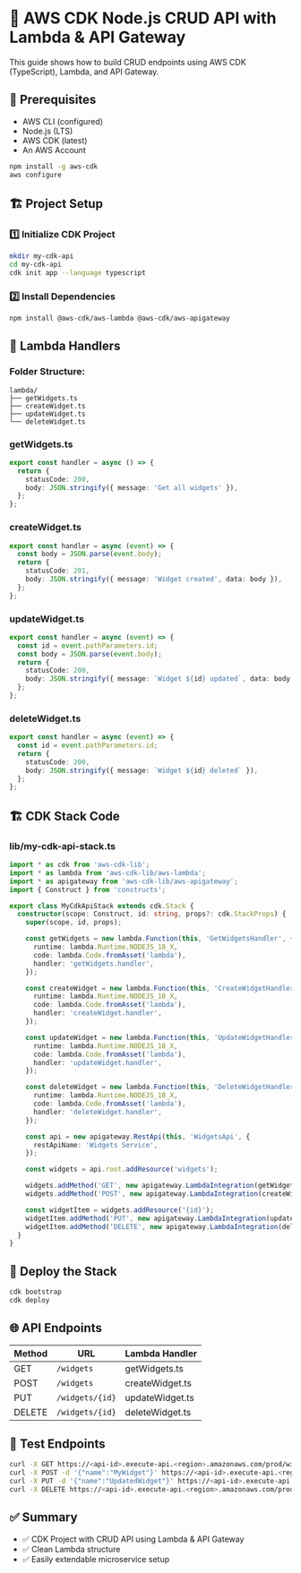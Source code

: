 
# 🚀 AWS CDK Node.js CRUD API with Lambda & API Gateway

This guide shows how to build CRUD endpoints using AWS CDK (TypeScript), Lambda, and API Gateway.

## 📝 Prerequisites

- AWS CLI (configured)
- Node.js (LTS)
- AWS CDK (latest)
- An AWS Account

```bash
npm install -g aws-cdk
aws configure
```

## 🏗️ Project Setup

### 1️⃣ Initialize CDK Project
```bash
mkdir my-cdk-api
cd my-cdk-api
cdk init app --language typescript
```

### 2️⃣ Install Dependencies
```bash
npm install @aws-cdk/aws-lambda @aws-cdk/aws-apigateway
```

## 📝 Lambda Handlers

### Folder Structure:
```
lambda/
├── getWidgets.ts
├── createWidget.ts
├── updateWidget.ts
└── deleteWidget.ts
```

### getWidgets.ts
```typescript
export const handler = async () => {
  return {
    statusCode: 200,
    body: JSON.stringify({ message: 'Get all widgets' }),
  };
};
```

### createWidget.ts
```typescript
export const handler = async (event) => {
  const body = JSON.parse(event.body);
  return {
    statusCode: 201,
    body: JSON.stringify({ message: 'Widget created', data: body }),
  };
};
```

### updateWidget.ts
```typescript
export const handler = async (event) => {
  const id = event.pathParameters.id;
  const body = JSON.parse(event.body);
  return {
    statusCode: 200,
    body: JSON.stringify({ message: `Widget ${id} updated`, data: body }),
  };
};
```

### deleteWidget.ts
```typescript
export const handler = async (event) => {
  const id = event.pathParameters.id;
  return {
    statusCode: 200,
    body: JSON.stringify({ message: `Widget ${id} deleted` }),
  };
};
```

## 🏗️ CDK Stack Code

### lib/my-cdk-api-stack.ts
```typescript
import * as cdk from 'aws-cdk-lib';
import * as lambda from 'aws-cdk-lib/aws-lambda';
import * as apigateway from 'aws-cdk-lib/aws-apigateway';
import { Construct } from 'constructs';

export class MyCdkApiStack extends cdk.Stack {
  constructor(scope: Construct, id: string, props?: cdk.StackProps) {
    super(scope, id, props);

    const getWidgets = new lambda.Function(this, 'GetWidgetsHandler', {
      runtime: lambda.Runtime.NODEJS_18_X,
      code: lambda.Code.fromAsset('lambda'),
      handler: 'getWidgets.handler',
    });

    const createWidget = new lambda.Function(this, 'CreateWidgetHandler', {
      runtime: lambda.Runtime.NODEJS_18_X,
      code: lambda.Code.fromAsset('lambda'),
      handler: 'createWidget.handler',
    });

    const updateWidget = new lambda.Function(this, 'UpdateWidgetHandler', {
      runtime: lambda.Runtime.NODEJS_18_X,
      code: lambda.Code.fromAsset('lambda'),
      handler: 'updateWidget.handler',
    });

    const deleteWidget = new lambda.Function(this, 'DeleteWidgetHandler', {
      runtime: lambda.Runtime.NODEJS_18_X,
      code: lambda.Code.fromAsset('lambda'),
      handler: 'deleteWidget.handler',
    });

    const api = new apigateway.RestApi(this, 'WidgetsApi', {
      restApiName: 'Widgets Service',
    });

    const widgets = api.root.addResource('widgets');

    widgets.addMethod('GET', new apigateway.LambdaIntegration(getWidgets));
    widgets.addMethod('POST', new apigateway.LambdaIntegration(createWidget));

    const widgetItem = widgets.addResource('{id}');
    widgetItem.addMethod('PUT', new apigateway.LambdaIntegration(updateWidget));
    widgetItem.addMethod('DELETE', new apigateway.LambdaIntegration(deleteWidget));
  }
}
```

## 🚀 Deploy the Stack
```bash
cdk bootstrap
cdk deploy
```

## 🌐 API Endpoints

| Method | URL                                    | Lambda Handler      |
|---------|----------------------------------------|-------------------- |
| GET     | `/widgets`                            | getWidgets.ts        |
| POST    | `/widgets`                            | createWidget.ts      |
| PUT     | `/widgets/{id}`                       | updateWidget.ts      |
| DELETE  | `/widgets/{id}`                       | deleteWidget.ts      |

## 🔎 Test Endpoints
```bash
curl -X GET https://<api-id>.execute-api.<region>.amazonaws.com/prod/widgets
curl -X POST -d '{"name":"MyWidget"}' https://<api-id>.execute-api.<region>.amazonaws.com/prod/widgets
curl -X PUT -d '{"name":"UpdatedWidget"}' https://<api-id>.execute-api.<region>.amazonaws.com/prod/widgets/123
curl -X DELETE https://<api-id>.execute-api.<region>.amazonaws.com/prod/widgets/123
```

## ✅ Summary
- ✅ CDK Project with CRUD API using Lambda & API Gateway
- ✅ Clean Lambda structure
- ✅ Easily extendable microservice setup

